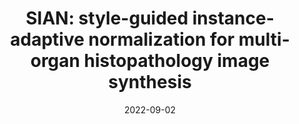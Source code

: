 ---
title: "SIAN: style-guided instance-adaptive normalization for multi-organ histopathology image synthesis"
collection: publications
permalink: /publication/2022-09-02-sian
date: 2022-09-02
venue: 'IEEE International Symposium on Biomedical Imaging (ISBI)'
paperurl: "/files/paper/sian.pdf"
link: 'https://ieeexplore.ieee.org/abstract/document/10230507/'
code: 'https://doi.org/10.1109/ISBI53787.2023.10230507'
citation: 'H. Wang, M. Xian, A. Vakanski and B. Shareef, "SIAN: Style-Guided Instance-Adaptive Normalization for Multi-Organ Histopathology Image Synthesis," 2023 IEEE 20th International Symposium on Biomedical Imaging (ISBI), Cartagena, Colombia, 2023, pp. 1-5, doi: 10.1109/ISBI53787.2023.10230507.'
---
